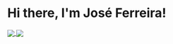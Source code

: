 # Hi there, I'm José Ferreira!

<a href="https://github.com/anuraghazra/github-readme-stats">
  <img align="center" src="https://github-readme-stats.vercel.app/api?username=joseferreira-dev&theme=transparent&show_icons=true&count_private=true&PAT_1=g9GcJv22vHw7Ambf9T5F5AJi" />
</a>
<a href="https://github.com/anuraghazra/convoychat">
  <img align="center" src="https://github-readme-stats.vercel.app/api/top-langs/?username=joseferreira-dev&theme=transparent&show_icons=true&count_private=true&langs_count=10&layout=compact&PAT_1=g9GcJv22vHw7Ambf9T5F5AJi" />
</a>
